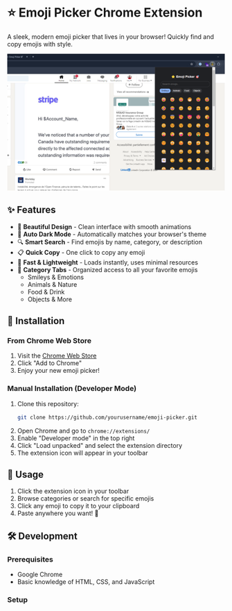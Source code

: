 # ⭐ Emoji Picker Chrome Extension

A sleek, modern emoji picker that lives in your browser! Quickly find and copy emojis with style.

![Emoji Picker Preview](screenshots/preview.png)

## ✨ Features

- 🎨 **Beautiful Design** - Clean interface with smooth animations
- 🌙 **Auto Dark Mode** - Automatically matches your browser's theme
- 🔍 **Smart Search** - Find emojis by name, category, or description
- 📋 **Quick Copy** - One click to copy any emoji
- 🚀 **Fast & Lightweight** - Loads instantly, uses minimal resources
- 🎯 **Category Tabs** - Organized access to all your favorite emojis
  - Smileys & Emotions
  - Animals & Nature
  - Food & Drink
  - Objects & More

## 🚀 Installation

### From Chrome Web Store
1. Visit the [Chrome Web Store](your-store-link)
2. Click "Add to Chrome"
3. Enjoy your new emoji picker!

### Manual Installation (Developer Mode)
1. Clone this repository:
   ```bash
   git clone https://github.com/yourusername/emoji-picker.git
   ```
2. Open Chrome and go to `chrome://extensions/`
3. Enable "Developer mode" in the top right
4. Click "Load unpacked" and select the extension directory
5. The extension icon will appear in your toolbar

## 🎯 Usage

1. Click the extension icon in your toolbar
2. Browse categories or search for specific emojis
3. Click any emoji to copy it to your clipboard
4. Paste anywhere you want! 🎉

## 🛠️ Development

### Prerequisites
- Google Chrome
- Basic knowledge of HTML, CSS, and JavaScript

### Setup 